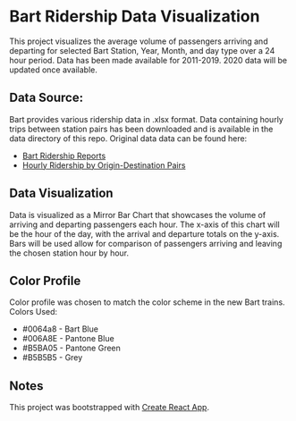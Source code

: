 # Bart Ridership Data Visualization
This project visualizes the average volume of passengers arriving and departing for selected Bart Station, Year, Month, and day type over a 24 hour period. Data has been made available for 2011-2019. 2020 data will be updated once available.

## Data Source:
Bart provides various ridership data in .xlsx format. Data containing hourly trips between station pairs has been downloaded and is available in the data directory of this repo. Original data data can be found here:
 * [Bart Ridership Reports](https://www.bart.gov/about/reports/ridership)
 * [Hourly Ridership by Origin-Destination Pairs](http://64.111.127.166/origin-destination/)

## Data Visualization
Data is visualized as a Mirror Bar Chart that showcases the volume of arriving and departing passengers each hour. The x-axis of this chart will be the hour of the day, with the arrival and departure totals on the y-axis. Bars will be used allow for comparison of passengers arriving and leaving the chosen station hour by hour.

## Color Profile
Color profile was chosen to match the color scheme in the new Bart trains.
Colors Used:
* #0064a8 - Bart Blue
* #006A8E - Pantone Blue
* #B5BA05 - Pantone Green
* #B5B5B5 - Grey

## Notes
This project was bootstrapped with [Create React App](https://github.com/facebook/create-react-app).
